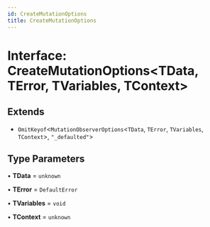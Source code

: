 ```yaml
---
id: CreateMutationOptions
title: CreateMutationOptions
---
```


# Interface: CreateMutationOptions\<TData, TError, TVariables, TContext\>

## Extends

- `OmitKeyof`\<`MutationObserverOptions`\<`TData`, `TError`, `TVariables`, `TContext`\>, `"_defaulted"`\>

## Type Parameters

• **TData** = `unknown`

• **TError** = `DefaultError`

• **TVariables** = `void`

• **TContext** = `unknown`
